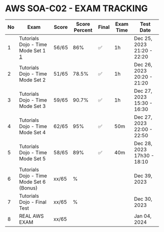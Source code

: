 # AWS SOA-C02 - EXAM TRACKING

| No  | Exam                                     | Score | Score Percent | Final | Exam Time | Test Date                  |
| --- | ---------------------------------------- | ----- | ------------- | ----- | --------- | -------------------------- |
| 1   | Tutorials Dojo - Time Mode Set 1 [1]     | 56/65 | 86%           | ✅    | 1h        | Dec 25, 2023 21:20 - 22:20 |
| 2   | Tutorials Dojo - Time Mode Set 2         | 51/65 | 78.5%         | ✅    | 1h        | Dec 26, 2023 20:20 - 21:20 |
| 3   | Tutorials Dojo - Time Mode Set 3         | 59/65 | 90.7%         | ✅    | 1h        | Dec 27, 2023 15:30 - 16:30 |
| 4   | Tutorials Dojo - Time Mode Set 4         | 62/65 | 95%           | ✅    | 50m       | Dec 27, 2023 22:00 - 22:50 |
| 5   | Tutorials Dojo - Time Mode Set 5         | 58/65 | 89%           | ✅    | 40m       | Dec 28, 2023 17h30 - 18:10 |
| 6   | Tutorials Dojo - Time Mode Set 6 (Bonus) | xx/65 | %             |       |           | Dec 39, 2023               |
| 7   | Tutorials Dojo - Final Test              | xx/65 | %             |       |           | Dec 30, 2023               |
| 8   | REAL AWS EXAM                            | xx/65 |               |       |           | Jan 04, 2024               |

<!-- [Catrill SOA-C02 Practice Exam]: https://learn.cantrill.io/courses/1032362/lectures/26901074 -->

[1]: https://portal.tutorialsdojo.com/courses/aws-certified-sysops-administrator-associate-practice-exams/
